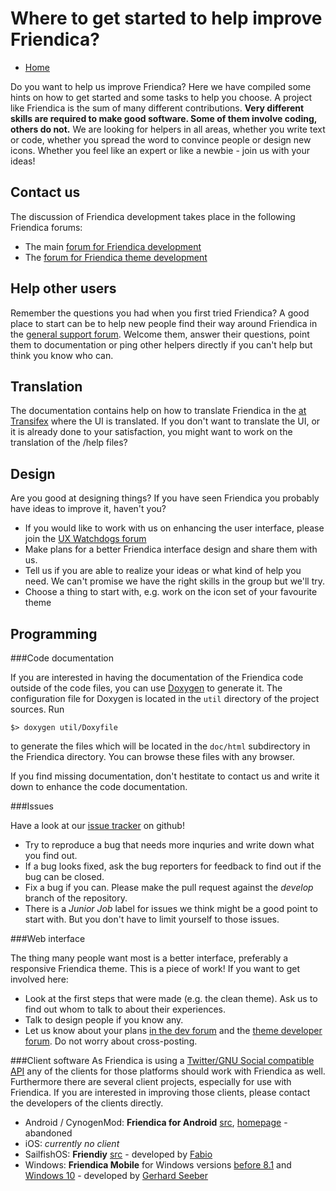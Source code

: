 Where to get started to help improve Friendica?
===============================================

* [Home](help)

Do you want to help us improve Friendica?
Here we have compiled some hints on how to get started and some tasks to help you choose.
A project like Friendica is the sum of many different contributions.
**Very different skills are required to make good software.
Some of them involve coding, others do not.**
We are looking for helpers in all areas, whether you write text or code, whether you spread the word to convince people or design new icons.
Whether you feel like an expert or like a newbie - join us with your ideas!

Contact us
---

The discussion of Friendica development takes place in the following Friendica forums:

* The main [forum for Friendica development](https://helpers.pyxis.uberspace.de/profile/developers)
* The [forum for Friendica theme development](https://friendica.eu/profile/ftdevs)

Help other users
---

Remember the questions you had when you first tried Friendica?
A good place to start can be to help new people find their way around Friendica in the [general support forum](https://helpers.pyxis.uberspace.de/profile/helpers).
Welcome them, answer their questions, point them to documentation or ping other helpers directly if you can't help but think you know who can.

Translation
---

The documentation contains help on how to translate Friendica in the [at Transifex](/help/translations) where the UI is translated.
If you don't want to translate the UI, or it is already done to your satisfaction, you might want to work on the translation of the /help files?

Design
---

Are you good at designing things?
If you have seen Friendica you probably have ideas to improve it, haven't you?

* If you would like to work with us on enhancing the user interface, please join the [UX Watchdogs forum](https://fc.oscp.info/profile/ux-watchdogs)
* Make plans for a better Friendica interface design and share them with us.
* Tell us if you are able to realize your ideas or what kind of help you need.
We can't promise we have the right skills in the group but we'll try.
* Choose a thing to start with, e.g. work on the icon set of your favourite theme

Programming
---

###Code documentation

If you are interested in having the documentation of the Friendica code outside of the code files, you can use [Doxygen](http://doxygen.org) to generate it.
The configuration file for Doxygen is located in the ```util``` directory of the project sources.
Run

    $> doxygen util/Doxyfile

to generate the files which will be located in the ```doc/html``` subdirectory in the Friendica directory.
You can browse these files with any browser.

If you find missing documentation, don't hestitate to contact us and write it down to enhance the code documentation.

###Issues

Have a look at our [issue tracker](https://github.com/friendica/friendica) on github!

 * Try to reproduce a bug that needs more inquries and write down what you find out.
 * If a bug looks fixed, ask the bug reporters for feedback to find out if the bug can be closed.
 * Fix a bug if you can. Please make the pull request against the *develop* branch of the repository.
 * There is a *Junior Job* label for issues we think might be a good point to start with.
   But you don't have to limit yourself to those issues.

###Web interface

The thing many people want most is a better interface, preferably a responsive Friendica theme.
This is a piece of work!
If you want to get involved here:

* Look at the first steps that were made (e.g. the clean theme).
Ask us to find out whom to talk to about their experiences.
* Talk to design people if you know any.
* Let us know about your plans [in the dev forum](https://helpers.pyxis.uberspace.de/profile/developers) and the [theme developer forum](https://friendica.eu/profile/ftdevs).
Do not worry about cross-posting.

###Client software
As Friendica is using a [Twitter/GNU Social compatible API](help/api) any of the clients for those platforms should work with Friendica as well.
Furthermore there are several client projects, especially for use with Friendica.
If you are interested in improving those clients, please contact the developers of the clients directly.

* Android / CynogenMod: **Friendica for Android** [src](https://github.com/max-weller/friendica-for-android), [homepage](http://friendica.android.max-weller.de/) - abandoned
* iOS: *currently no client*
* SailfishOS: **Friendiy** [src](https://kirgroup.com/projects/fabrixxm/harbour-friendly) - developed by [Fabio](https://kirgroup.com/profile/fabrixxm/?tab=profile)
* Windows: **Friendica Mobile** for Windows versions [before 8.1](http://windowsphone.com/s?appid=e3257730-c9cf-4935-9620-5261e3505c67) and [Windows 10](https://www.microsoft.com/store/apps/9nblggh0fhmn) - developed by [Gerhard Seeber](http://mozartweg.dyndns.org/friendica/profile/gerhard/?tab=profile)
